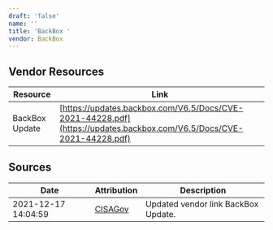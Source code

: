 ```yaml
---
draft: 'false'
name: ''
title: 'BackBox '
vendor: BackBox
---
```


## Vendor Resources
| Resource | Link |
| --- | --- |
| BackBox Update | [https://updates.backbox.com/V6.5/Docs/CVE-2021-44228.pdf](https://updates.backbox.com/V6.5/Docs/CVE-2021-44228.pdf) |



## Sources
| Date | Attribution | Description |
| --- | --- | --- |
| 2021-12-17 14:04:59 | [CISAGov](https://raw.githubusercontent.com/cisagov/log4j-affected-db/develop/README.md) | Updated vendor link BackBox Update.  |
